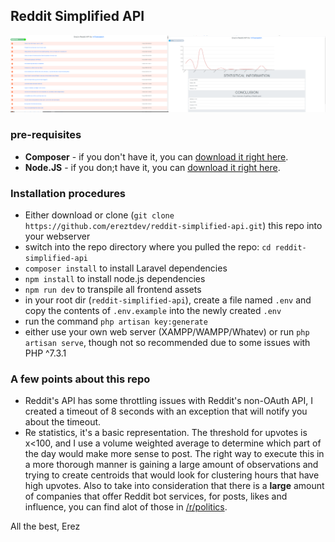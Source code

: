 ## Reddit Simplified API
![](https://github.com/ereztdev/reddit-simplified-api/blob/master/public/imgs/Screenshot_3.png?raw=true)
### pre-requisites
- **Composer** - if you don't have it, you can [download it right here](https://getcomposer.org/Composer-Setup.exe).
- **Node.JS** -  if you don;t have it, you can [download it right here](https://nodejs.org/dist/v12.16.2/node-v12.16.2-x64.msi).
### Installation procedures
* Either download or clone (`git clone https://github.com/ereztdev/reddit-simplified-api.git`) this repo into your webserver 
* switch into the repo directory where you pulled the repo: `cd reddit-simplified-api`
* `composer install` to install Laravel dependencies
* `npm install` to install node.js dependencies
* `npm run dev` to transpile all frontend assets
* in your root dir (`reddit-simplified-api`), create a file named `.env` and copy the contents of `.env.example` into 
the newly created `.env`
* run the command `php artisan key:generate`
* either use your own web server (XAMPP/WAMPP/Whatev) or run `php artisan serve`, though not so recommended due to some
issues with PHP  ^7.3.1

### A few points about this repo
* Reddit's API has some throttling issues with Reddit's non-OAuth API, I created a timeout of 8 seconds with an exception 
that will notify you about the timeout.
* Re statistics, it's a basic representation. The threshold for upvotes is x<100, and I use a volume weighted average 
to determine which part of the day would make more sense to post. The right way to execute this in a more thorough manner
is gaining a large amount of observations and trying to create centroids that would look for clustering hours that have
high upvotes. Also to take into consideration that there is a **large** amount of companies that offer Reddit bot 
services, for posts, likes and influence, you can find alot of those in [/r/politics](https://reddit.com/r/politics).


All the best,
Erez
